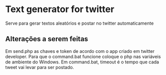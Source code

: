 # Text generator for twitter
Serve para gerar textos aleatórios e postar no twitter automaticamente
## Alterações a serem feitas
Em send.php as chaves e token de acordo com o app criado em twitter developer.
Para que o command.bat funcione coloque o php nas variáveis de ambiente do Windows.
Em command.bat, timeout é o tempo que cada tweet vai levar para ser postado.
